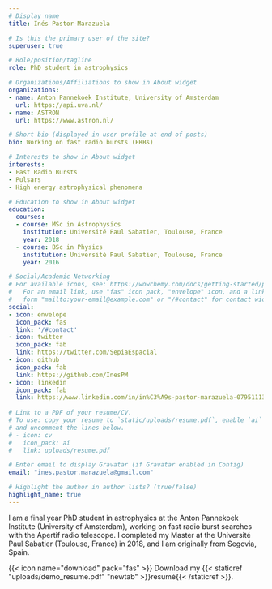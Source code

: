 ```yaml
---
# Display name
title: Inés Pastor-Marazuela

# Is this the primary user of the site?
superuser: true

# Role/position/tagline
role: PhD student in astrophysics

# Organizations/Affiliations to show in About widget
organizations:
- name: Anton Pannekoek Institute, University of Amsterdam
  url: https://api.uva.nl/
- name: ASTRON
  url: https://www.astron.nl/

# Short bio (displayed in user profile at end of posts)
bio: Working on fast radio bursts (FRBs)

# Interests to show in About widget
interests:
- Fast Radio Bursts
- Pulsars
- High energy astrophysical phenomena

# Education to show in About widget
education:
  courses:
  - course: MSc in Astrophysics
    institution: Université Paul Sabatier, Toulouse, France
    year: 2018
  - course: BSc in Physics
    institution: Université Paul Sabatier, Toulouse, France
    year: 2016

# Social/Academic Networking
# For available icons, see: https://wowchemy.com/docs/getting-started/page-builder/#icons
#   For an email link, use "fas" icon pack, "envelope" icon, and a link in the
#   form "mailto:your-email@example.com" or "/#contact" for contact widget.
social:
- icon: envelope
  icon_pack: fas
  link: '/#contact'
- icon: twitter
  icon_pack: fab
  link: https://twitter.com/SepiaEspacial
- icon: github
  icon_pack: fab
  link: https://github.com/InesPM
- icon: linkedin
  icon_pack: fab
  link: https://www.linkedin.com/in/in%C3%A9s-pastor-marazuela-07951113b/
  
# Link to a PDF of your resume/CV.
# To use: copy your resume to `static/uploads/resume.pdf`, enable `ai` icons in `params.toml`, 
# and uncomment the lines below.
# - icon: cv
#   icon_pack: ai
#   link: uploads/resume.pdf

# Enter email to display Gravatar (if Gravatar enabled in Config)
email: "ines.pastor.marazuela@gmail.com"

# Highlight the author in author lists? (true/false)
highlight_name: true
---
```


I am a final year PhD student in astrophysics at the Anton Pannekoek Institute (University of Amsterdam), working on fast radio burst searches with the Apertif radio telescope. I completed my Master at the Université Paul Sabatier (Toulouse, France) in 2018, and I am originally from Segovia, Spain.

{{< icon name="download" pack="fas" >}} Download my {{< staticref "uploads/demo_resume.pdf" "newtab" >}}resumé{{< /staticref >}}.
